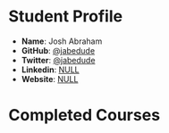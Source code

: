 # Student Profile

- **Name**: Josh Abraham
- **GitHub**: [@jabedude](https://github.com/jabedude)
- **Twitter**: [@jabedude](http://twitter.com/jabedude)
- **Linkedin**: [NULL](https://linkedin.com)
- **Website**: [NULL](NULL)

# Completed Courses

